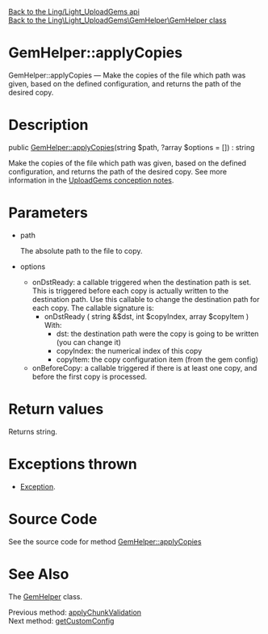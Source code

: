 [Back to the Ling/Light_UploadGems api](https://github.com/lingtalfi/Light_UploadGems/blob/master/doc/api/Ling/Light_UploadGems.md)<br>
[Back to the Ling\Light_UploadGems\GemHelper\GemHelper class](https://github.com/lingtalfi/Light_UploadGems/blob/master/doc/api/Ling/Light_UploadGems/GemHelper/GemHelper.md)


GemHelper::applyCopies
================



GemHelper::applyCopies — Make the copies of the file which path was given, based on the defined configuration, and returns the path of the desired copy.




Description
================


public [GemHelper::applyCopies](https://github.com/lingtalfi/Light_UploadGems/blob/master/doc/api/Ling/Light_UploadGems/GemHelper/GemHelper/applyCopies.md)(string $path, ?array $options = []) : string




Make the copies of the file which path was given, based on the defined configuration, and returns the path of the desired copy.
See more information in the [UploadGems conception notes](https://github.com/lingtalfi/Light_UploadGems/blob/master/doc/pages/conception-notes.md).




Parameters
================


- path

    The absolute path to the file to copy.

- options

    - onDstReady: a callable triggered when the destination path is set.
         This is triggered before each copy is actually written to the destination path.
         Use this callable to change the destination path for each copy.
         The callable signature is:
         - onDstReady ( string &$dst, int $copyIndex, array $copyItem )
             With:
             - dst: the destination path were the copy is going to be written (you can change it)
             - copyIndex: the numerical index of this copy
             - copyItem: the copy configuration item (from the gem config)
     - onBeforeCopy: a callable triggered if there is at least one copy, and before the first copy is processed.


Return values
================

Returns string.


Exceptions thrown
================

- [Exception](http://php.net/manual/en/class.exception.php).&nbsp;







Source Code
===========
See the source code for method [GemHelper::applyCopies](https://github.com/lingtalfi/Light_UploadGems/blob/master/GemHelper/GemHelper.php#L188-L322)


See Also
================

The [GemHelper](https://github.com/lingtalfi/Light_UploadGems/blob/master/doc/api/Ling/Light_UploadGems/GemHelper/GemHelper.md) class.

Previous method: [applyChunkValidation](https://github.com/lingtalfi/Light_UploadGems/blob/master/doc/api/Ling/Light_UploadGems/GemHelper/GemHelper/applyChunkValidation.md)<br>Next method: [getCustomConfig](https://github.com/lingtalfi/Light_UploadGems/blob/master/doc/api/Ling/Light_UploadGems/GemHelper/GemHelper/getCustomConfig.md)<br>


